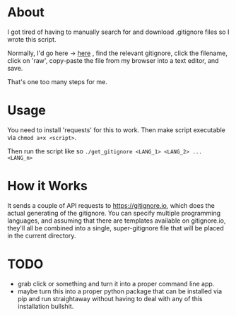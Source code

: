 # About
I got tired of having to manually search for and download .gitignore files so I wrote this script.

Normally, I'd go here -> [here](https://github.com/github/gitignore) , find the relevant gitignore, click the filename, click on 'raw', copy-paste the file from my browser into a text editor, and save.

That's one too many steps for me.

# Usage
You need to install 'requests' for this to work. Then make script executable via `chmod a+x <script>`.

Then run the script like so `./get_gitignore <LANG_1> <LANG_2> ... <LANG_n>`

# How it Works
It sends a couple of API requests to https://gitignore.io, which does the actual generating of the gitignore.
You can specify multiple programming languages, and assuming that there are templates available on gitignore.io, they'll all be combined into a single, super-gitignore file that will be placed in the current directory.

# TODO
- grab click or something and turn it into a proper command line app.
- maybe turn this into a proper python package that can be installed via pip and run straightaway without having to deal with any of this installation bullshit.
